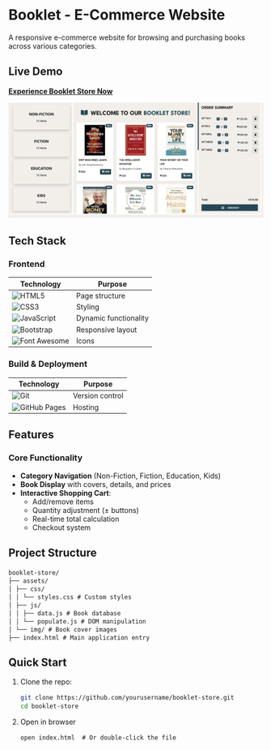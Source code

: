 # Booklet - E-Commerce Website

A responsive e-commerce website for browsing and purchasing books across various categories.

## Live Demo

**[Experience Booklet Store Now](https://binibiningjenna.github.io/booklet)**

![Booklet ](assets/img/image.png)

## Tech Stack

### Frontend

| Technology                                                                                                    | Purpose               |
| ------------------------------------------------------------------------------------------------------------- | --------------------- |
| ![HTML5](https://img.shields.io/badge/HTML5-E34F26?style=flat&logo=html5&logoColor=white)                     | Page structure        |
| ![CSS3](https://img.shields.io/badge/CSS3-1572B6?style=flat&logo=css3&logoColor=white)                        | Styling               |
| ![JavaScript](https://img.shields.io/badge/JavaScript-F7DF1E?style=flat&logo=javascript&logoColor=black)      | Dynamic functionality |
| ![Bootstrap](https://img.shields.io/badge/Bootstrap-7952B3?style=flat&logo=bootstrap&logoColor=white)         | Responsive layout     |
| ![Font Awesome](https://img.shields.io/badge/Font_Awesome-528DD7?style=flat&logo=fontawesome&logoColor=white) | Icons                 |

### Build & Deployment

| Technology                                                                                               | Purpose         |
| -------------------------------------------------------------------------------------------------------- | --------------- |
| ![Git](https://img.shields.io/badge/Git-F05032?style=flat&logo=git&logoColor=white)                      | Version control |
| ![GitHub Pages](https://img.shields.io/badge/GitHub_Pages-222222?style=flat&logo=github&logoColor=white) | Hosting         |

## Features

### Core Functionality

- **Category Navigation** (Non-Fiction, Fiction, Education, Kids)
- **Book Display** with covers, details, and prices
- **Interactive Shopping Cart**:
  - Add/remove items
  - Quantity adjustment (± buttons)
  - Real-time total calculation
  - Checkout system

## Project Structure

```
booklet-store/
├── assets/
│ ├── css/
│ │ └── styles.css # Custom styles
│ ├── js/
│ │ ├── data.js # Book database
│ │ └── populate.js # DOM manipulation
│ └── img/ # Book cover images
├── index.html # Main application entry
```

## Quick Start

1. Clone the repo:

   ```bash
   git clone https://github.com/yourusername/booklet-store.git
   cd booklet-store

   ```

2. Open in browser
   ```
   open index.html  # Or double-click the file
   ```
